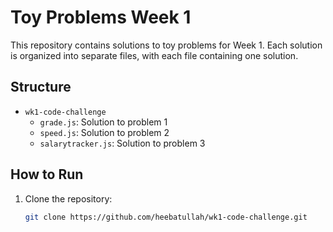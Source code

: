 # Toy Problems Week 1

This repository contains solutions to toy problems for Week 1. Each solution is organized into separate files, with each file containing one solution.

## Structure

- `wk1-code-challenge`
  - `grade.js`: Solution to problem 1
  - `speed.js`: Solution to problem 2
  - `salarytracker.js`: Solution to problem 3


## How to Run

1. Clone the repository:
   ```bash
   git clone https://github.com/heebatullah/wk1-code-challenge.git
